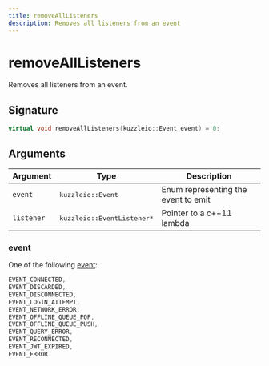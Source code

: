 ```yaml
---
title: removeAllListeners
description: Removes all listeners from an event
---
```


# removeAllListeners

Removes all listeners from an event.

## Signature

```cpp
virtual void removeAllListeners(kuzzleio::Event event) = 0;
```

## Arguments

| Argument   | Type                                 | Description                         |
| ---------- | ------------------------------------ | ----------------------------------- |
| `event`    | <pre>kuzzleio::Event</pre>           | Enum representing the event to emit |
| `listener` | <pre>kuzzleio::EventListener\*</pre> | Pointer to a c++11 lambda           |

### event

One of the following [event](/sdk/cpp/1/events):

```cpp
EVENT_CONNECTED,
EVENT_DISCARDED,
EVENT_DISCONNECTED,
EVENT_LOGIN_ATTEMPT,
EVENT_NETWORK_ERROR,
EVENT_OFFLINE_QUEUE_POP,
EVENT_OFFLINE_QUEUE_PUSH,
EVENT_QUERY_ERROR,
EVENT_RECONNECTED,
EVENT_JWT_EXPIRED,
EVENT_ERROR
```

